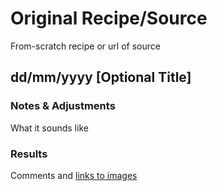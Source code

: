 # Original Recipe/Source
From-scratch recipe or url of source

## dd/mm/yyyy [Optional Title]
### Notes & Adjustments

What it sounds like

### Results

Comments and [links to images](Images/food.png)


